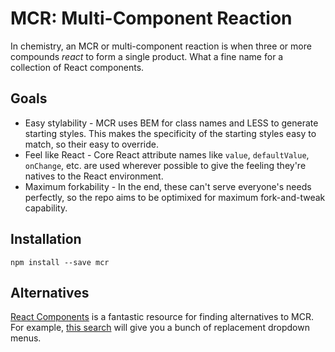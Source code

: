 # MCR: Multi-Component Reaction

In chemistry, an MCR or multi-component reaction is when three or more
compounds _react_ to form a single product. What a fine name for a collection
of React components.

## Goals

* Easy stylability - MCR uses BEM for class names and LESS to generate starting
  styles. This makes the specificity of the starting styles easy to match, so
  their easy to override.
* Feel like React - Core React attribute names like `value`, `defaultValue`,
  `onChange`, etc. are used wherever possible to give the feeling they're
  natives to the React environment.
* Maximum forkability - In the end, these can't serve everyone's needs
  perfectly, so the repo aims to be optimixed for maximum fork-and-tweak
  capability.

## Installation

```
npm install --save mcr
```

## Alternatives

[React Components](components) is a fantastic resource for finding alternatives
to MCR. For example, [this search](dropdown) will give you a bunch of
replacement dropdown menus.

[components]: http://react-components.com/
[dropdown]: http://react-components.com/search/dropdown
